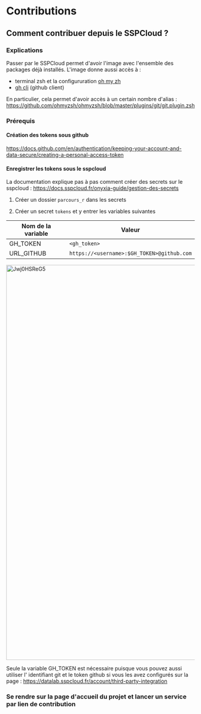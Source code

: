 # Contributions

## Comment contribuer depuis le SSPCloud ?

### Explications

Passer par le SSPCloud permet d'avoir l'image avec l'ensemble des packages déjà installés.
L'image donne aussi accès à  :

  - terminal zsh et la configururation [oh my zh](https://ohmyz.sh/)
  - [gh cli](https://cli.github.com/) (github client)

En particulier, cela permet d'avoir accès à un certain nombre d'alias : https://github.com/ohmyzsh/ohmyzsh/blob/master/plugins/git/git.plugin.zsh

### Prérequis

#### Création des tokens sous github
https://docs.github.com/en/authentication/keeping-your-account-and-data-secure/creating-a-personal-access-token

#### Enregistrer les tokens sous le sspcloud

La documentation explique pas à pas comment créer des secrets sur le sspcloud :
https://docs.sspcloud.fr/onyxia-guide/gestion-des-secrets

1. Créer un dossier `parcours_r` dans les secrets

1. Créer un secret `tokens` et y entrer les variables suivantes

  | Nom de la variable | Valeur                                                                                 |
  |--------------------|----------------------------------------------------------------------------------------|
  | GH_TOKEN           | `<gh_token>`                                                                           |
  | URL_GITHUB         | `https://<username>:$GH_TOKEN>@github.com`                                             |

<img width="1056" alt="Jwj0HSReG5" src="https://user-images.githubusercontent.com/8641271/204505532-dda5cd3d-6981-4e2f-a2d6-33ae18ac55c7.png">


Seule la variable GH_TOKEN est nécessaire puisque vous pouvez aussi utiliser l' identifiant git et le token github
si vous les avez configurés sur la page : https://datalab.sspcloud.fr/account/third-party-integration

### Se rendre sur la page d'accueil du projet et lancer un service par lien de contribution
